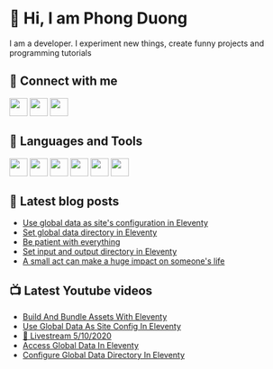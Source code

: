 # 👋 Hi, I am Phong Duong

I am a developer. I experiment new things, create funny projects and programming tutorials

## 🔗 Connect with me

[<img height="32" width="32" src="https://cdn.jsdelivr.net/npm/simple-icons@v3/icons/youtube.svg" />](https://www.youtube.com/channel/UCXykqt3V2-9bYXKWZRcH0rA)
[<img height="32" width="32" src="https://cdn.jsdelivr.net/npm/simple-icons@v3/icons/twitter.svg" />](https://twitter.com/koo_gio)
[<img height="32" width="32" src="https://cdn.jsdelivr.net/npm/simple-icons@v3/icons/facebook.svg" />](https://www.facebook.com/koogio)


## 🧰 Languages and Tools

[<img height="32" width="32" src="https://cdn.jsdelivr.net/npm/simple-icons@v3/icons/javascript.svg" />](javascript)
[<img height="32" width="32" src="https://cdn.jsdelivr.net/npm/simple-icons@v3/icons/html5.svg" />](html5)
[<img height="32" width="32" src="https://cdn.jsdelivr.net/npm/simple-icons@v3/icons/css3.svg" />](css3)
[<img height="32" width="32" src="https://cdn.jsdelivr.net/npm/simple-icons@v3/icons/node-dot-js.svg" />](nodejs)
[<img height="32" width="32" src="https://cdn.jsdelivr.net/npm/simple-icons@v3/icons/react.svg" />](react)
[<img height="32" width="32" src="https://cdn.jsdelivr.net/npm/simple-icons@v3/icons/vue-dot-js.svg" />](vue)

## 📝 Latest blog posts

<!-- BLOG-POST-LIST:START -->
- [Use global data as site's configuration in Eleventy](https://phongduong.dev/blog/use-global-data-as-site-s-configuration-in-eleventy/)
- [Set global data directory in Eleventy](https://phongduong.dev/blog/set-global-data-directory-in-eleventy/)
- [Be patient with everything](https://phongduong.dev/blog/be-patient-with-everything/)
- [Set input and output directory in Eleventy](https://phongduong.dev/blog/set-input-and-output-directory-in-eleventy/)
- [A small act can make a huge impact on someone's life](https://phongduong.dev/blog/a-small-act-can-make-a-huge-impact-on-someone-s-life/)
<!-- BLOG-POST-LIST:END -->

## 📺 Latest Youtube videos

<!-- YOUTUBE-VIDEO-LIST:START -->
- [Build And Bundle Assets With Eleventy](https://www.youtube.com/watch?v=ftTwZmGCSrk)
- [Use Global Data As Site Config In Eleventy](https://www.youtube.com/watch?v=BwNp7pOSBIs)
- [🔴 Livestream 5/10/2020](https://www.youtube.com/watch?v=zSOMwX6ozVM)
- [Access Global Data In Eleventy](https://www.youtube.com/watch?v=wTRnEYAZPuY)
- [Configure Global Data Directory In Eleventy](https://www.youtube.com/watch?v=XAh78iNoRx8)
<!-- YOUTUBE-VIDEO-LIST:END -->
